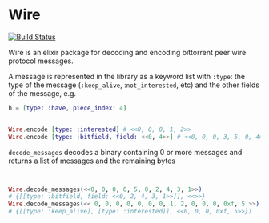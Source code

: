 Wire
====

[![Build Status](https://travis-ci.org/alehander42/wire.svg)](https://travis-ci.org/alehander42/wire/)

Wire is an elixir package for decoding and encoding
bittorrent peer wire protocol messages.

A message is represented in the library as a keyword list with
`:type`: the type of the message (`:keep_alive`, :`not_interested`, etc)
and the other fields of the message, e.g.

```elixir
h = [type: :have, piece_index: 4]
```

```elixir

Wire.encode [type: :interested] # <<0, 0, 0, 1, 2>>
Wire.encode [type: :bitfield, field: <<0, 4>>] # <<0, 0, 0, 3, 5, 0, 4>>
```

`decode_messages` decodes a binary containing 0 or more messages and
returns a list of messages and the remaining bytes

```elixir


Wire.decode_messages(<<0, 0, 0, 6, 5, 0, 2, 4, 3, 1>>)
# {[[type: :bitfield, field: <<0, 2, 4, 3, 1>>]], <<>>}
Wire.decode_messages(<< 0, 0, 0, 0, 0, 0, 0, 1, 2, 0, 0, 0, 0xf, 5 >>)
# {[[type: :keep_alive], [type: :interested]], <<0, 0, 0, 0xf, 5>>})


```

